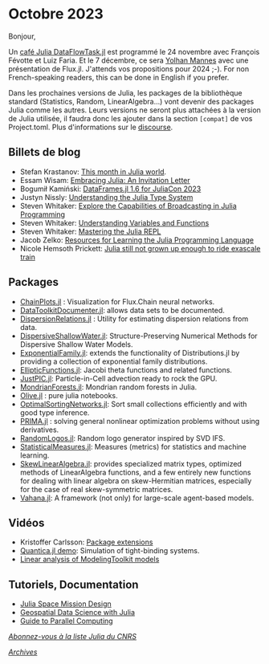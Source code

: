 # Octobre 2023 

Bonjour, 

Un [café Julia DataFlowTask.jl](https://calcul.math.cnrs.fr/cafe-julia-6.html) est
programmé le 24 novembre avec François Févotte et Luiz Faria. Et le 7 décembre, ce sera
[Yolhan Mannes](https://calcul.math.cnrs.fr/cafe-julia-5.html) avec une présentation de Flux.jl. J'attends vos propositions
pour 2024 ;-). For non French-speaking readers, this can be done in English if you prefer.

Dans les prochaines versions de Julia, les packages de la bibliothèque standard (Statistics, Random, LinearAlgebra...) vont devenir
des packages Julia comme les autres. Leurs versions ne seront plus attachées à la version de Julia utilisée, il faudra donc les ajouter
dans la section `[compat]` de vos Project.toml. Plus d'informations sur le [discourse](https://discourse.julialang.org/t/psa-compat-requirements-in-the-general-registry-are-changing/104958).

## Billets de blog

- Stefan Krastanov: [This month in Julia world](https://discourse.julialang.org/t/this-month-in-julia-world-2023-10/105656).
- Essam Wisam: [Embracing Julia: An Invitation Letter](https://towardsdatascience.com/embracing-julia-an-invitation-letter-332f5709378e)
- Bogumił Kamiński: [DataFrames.jl 1.6 for JuliaCon 2023](https://bkamins.github.io/julialang/2023/07/21/df16.html)
- Justyn Nissly: [Understanding the Julia Type System](https://blog.glcs.io/julia-type-system)
- Steven Whitaker: [Explore the Capabilities of Broadcasting in Julia Programming](https://blog.glcs.io/broadcasting)
- Steven Whitaker: [Understanding Variables and Functions](https://blog.glcs.io/variables-and-functions)
- Steven Whitaker: [Mastering the Julia REPL](https://blog.glcs.io/julia-repl)
- Jacob Zelko: [Resources for Learning the Julia Programming Language](https://jacobzelko.com/10082023195125-julia-learning-resources/)
- Nicole Hemsoth Prickett: [Julia still not grown up enough to ride exascale train](https://www.nextplatform.com/2023/09/26/julia-still-not-grown-up-enough-to-ride-exascale-train/)

## Packages

- [ChainPlots.jl](https://github.com/rmsrosa/ChainPlots.jl) : Visualization for Flux.Chain neural networks.
- [DataToolkitDocumenter.jl](https://github.com/tecosaur/DataToolkitDocumenter.jl): allows data sets to be documented.
- [DispersionRelations.jl](https://github.com/johnbcoughlin/DispersionRelations.jl) : Utility for estimating dispersion relations from data.
- [DispersiveShallowWater.jl](https://github.com/JoshuaLampert/DispersiveShallowWater.jl): Structure-Preserving Numerical Methods for Dispersive Shallow Water Models.
- [ExponentialFamily.jl](https://github.com/biaslab/ExponentialFamily.jl): extends the functionality of Distributions.jl by providing a collection of exponential family distributions.
- [EllipticFunctions.jl](https://github.com/stla/EllipticFunctions.jl): Jacobi theta functions and related functions.
- [JustPIC.jl](https://github.com/JuliaGeodynamics/JustPIC.jl): Particle-in-Cell advection ready to rock the GPU.
- [MondrianForests.jl](https://github.com/WGUNDERWOOD/MondrianForests.jl): Mondrian random forests in Julia.
- [Olive.jl](https://github.com/ChifiSource/Olive.jl) : pure julia notebooks.
- [OptimalSortingNetworks.jl](https://gitlab.com/nsajko/OptimalSortingNetworks.jl): Sort small collections efficiently and with good type inference.
- [PRIMA.jl](https://github.com/libprima/prima.jl) : solving general nonlinear optimization problems without using derivatives.
- [RandomLogos.jl](https://github.com/AtelierArith/RandomLogos.jl): Random logo generator inspired by SVD IFS.
- [StatisticalMeasures.jl](https://github.com/JuliaAI/StatisticalMeasures.jl): Measures (metrics) for statistics and machine learning.
- [SkewLinearAlgebra.jl](https://github.com/JuliaLinearAlgebra/SkewLinearAlgebra.jl):  provides specialized matrix types, optimized methods of LinearAlgebra functions, and a few entirely new functions for dealing with linear algebra on skew-Hermitian matrices, especially for the case of real skew-symmetric matrices.
- [Vahana.jl](https://github.com/s-fuerst/Vahana.jl): A framework (not only) for large-scale agent-based models.

## Vidéos

- Kristoffer Carlsson: [Package extensions](https://youtu.be/TiIZlQhFzyk?si=7Xli2qzpzo1RDtM_)
- [Quantica.jl demo](https://youtu.be/MVuk5npVZjU?si=lh9teLtTnAF6H01C): Simulation of tight-binding systems.
- [Linear analysis of ModelingToolkit models](https://youtu.be/aThEtmuuazo?si=FzssFYp-Skt-YOmp)

## Tutoriels, Documentation

- [Julia Space Mission Design](https://github.com/JuliaSpaceMissionDesign)
- [Geospatial Data Science with Julia](https://juliaearth.github.io/geospatial-data-science-with-julia/)
- [Guide to Parallel Computing](https://github.com/jvaverka/2023-09-26-parallel-computing)

[*Abonnez-vous à la liste Julia du CNRS*](https://listes.services.cnrs.fr/wws/subscribe/julia)

[*Archives*](https://pnavaro.github.io/NouvellesJulia)
